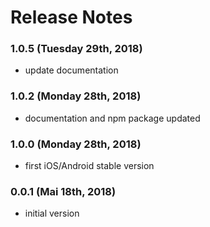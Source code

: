 # Release Notes

### 1.0.5 (Tuesday 29th, 2018)
  - update documentation

### 1.0.2 (Monday 28th, 2018)
  - documentation and npm package updated

### 1.0.0 (Monday 28th, 2018)
  - first iOS/Android stable version

### 0.0.1 (Mai 18th, 2018)

  - initial version

